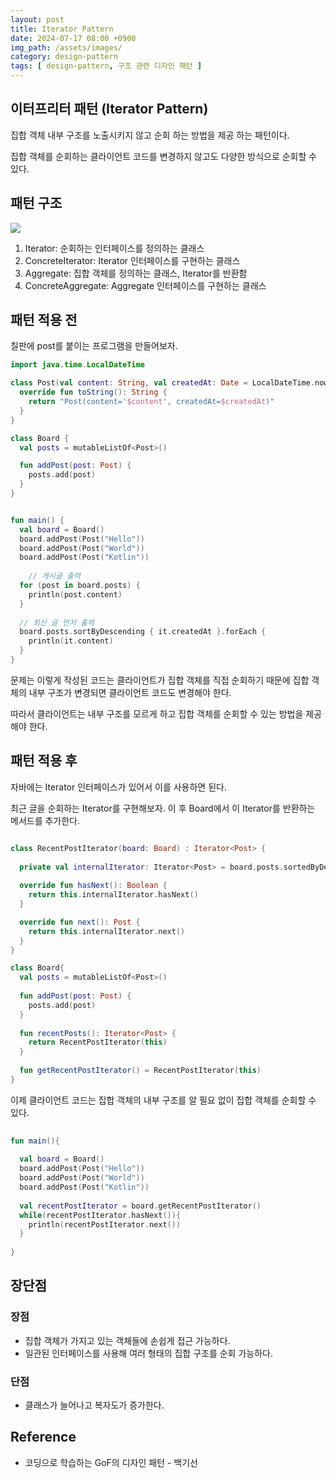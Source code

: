 ```yaml
---
layout: post
title: Iterator Pattern
date: 2024-07-17 08:00 +0900
img_path: /assets/images/
category: design-pattern
tags: [ design-pattern, 구조 관련 디자인 패턴 ]
---
```


## 이터프리터 패턴 (Iterator Pattern)

집합 객체 내부 구조를 노출시키지 않고 순회 하는 방법을 제공 하는 패턴이다.

집합 객체를 순회하는 클라이언트 코드를 변경하지 않고도 다양한 방식으로 순회할 수 있다.

## 패턴 구조

![]({{site.url}}/assets/images/iterator.png)

1. Iterator: 순회하는 인터페이스를 정의하는 클래스  
2. ConcreteIterator: Iterator 인터페이스를 구현하는 클래스
3. Aggregate: 집합 객체를 정의하는 클래스, Iterator를 반환함
4. ConcreteAggregate: Aggregate 인터페이스를 구현하는 클래스

## 패턴 적용 전

칠판에 post를 붙이는 프로그램을 만들어보자.

```kotlin
import java.time.LocalDateTime

class Post(val content: String, val createdAt: Date = LocalDateTime.now()) {
  override fun toString(): String {
    return "Post(content='$content', createdAt=$createdAt)"
  }
}

class Board {
  val posts = mutableListOf<Post>()

  fun addPost(post: Post) {
    posts.add(post)
  }
}


fun main() {
  val board = Board()
  board.addPost(Post("Hello"))
  board.addPost(Post("World"))
  board.addPost(Post("Kotlin"))
    
    // 게시글 출력
  for (post in board.posts) {
    println(post.content)
  }
  
  // 최신 글 먼저 출력
  board.posts.sortByDescending { it.createdAt }.forEach {
    println(it.content)
  }
}

```
문제는 이렇게 작성된 코드는 클라이언트가 집합 객체를 직접 순회하기 때문에 집합 객체의 내부 구조가 변경되면 클라이언트 코드도 변경해야 한다. 

따라서 클라이언트는 내부 구조를 모르게 하고 집합 객체를 순회할 수 있는 방법을 제공해야 한다.

## 패턴 적용 후

자바에는 Iterator 인터페이스가 있어서 이를 사용하면 된다.

최근 글을 순회하는 Iterator를 구현해보자. 이 후 Board에서 이 Iterator를 반환하는 메서드를 추가한다.

```kotlin

class RecentPostIterator(board: Board) : Iterator<Post> {
  
  private val internalIterator: Iterator<Post> = board.posts.sortedByDescending { it.createdAt }.iterator()
  
  override fun hasNext(): Boolean {
    return this.internalIterator.hasNext()
  }

  override fun next(): Post {
    return this.internalIterator.next()
  }
}

class Board{
  val posts = mutableListOf<Post>()
  
  fun addPost(post: Post) {
    posts.add(post)
  }
  
  fun recentPosts(): Iterator<Post> {
    return RecentPostIterator(this)
  }
    
  fun getRecentPostIterator() = RecentPostIterator(this)
}


```

이제 클라이언트 코드는 집합 객체의 내부 구조를 알 필요 없이 집합 객체를 순회할 수 있다.

```kotlin
  
fun main(){
  
  val board = Board()
  board.addPost(Post("Hello"))
  board.addPost(Post("World"))
  board.addPost(Post("Kotlin"))
  
  val recentPostIterator = board.getRecentPostIterator()
  while(recentPostIterator.hasNext()){
    println(recentPostIterator.next())
  }
  
}
```

## 장단점

### 장점

- 집합 객체가 가지고 있는 객체들에 손쉽게 접근 가능하다.
- 일관된 인터페이스를 사용해 여러 형태의 집합 구조를 순회 가능하다.
### 단점

- 클래스가 늘어나고 복자도가 증가한다.

## Reference

- 코딩으로 학습하는 GoF의 디자인 패턴 - 백기선




